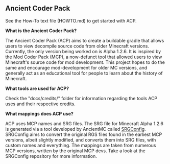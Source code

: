 ## Ancient Coder Pack ##

See the How-To text file (HOWTO.md) to get started with ACP.


**What is the Ancient Coder Pack?**

The Ancient Coder Pack (ACP) aims to create a buildable gradle that allows users to view decompile source
code from older Minecraft versions. Currently, the only version being worked on is Alpha 1.2.6. It is inspired
by the Mod Coder Pack (MCP), a now-defunct tool that allowed users to view Minecraft's source code for mod development.
This project hopes to do the same and encourage mod-development for older MC versions, and generally act as an educational
tool for people to learn about the history of Minecraft.

**What tools are used for ACP?**

Check the "docs/credits/" folder for information regarding the tools ACP uses and their respective credits.


**What mappings does ACP use?**

ACP uses MCP names and SRG files. The SRG file for Minecraft Alpha 1.2.6 is generated via a tool developed by AncientMC called [SRGConfig](https://github.com/moist-mason/SRGConfig). 
SRGConfig aims to convert the original RGS files found in the earliest MCP versions, albeit slightly modified, 
and converts them into SRG files, with custom names and everything. The mappings are taken from numerous MCP versions, written by the original MCP devs. 
Take a look at the SRGConfig repository for more information.